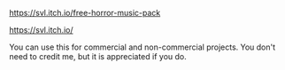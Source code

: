 https://svl.itch.io/free-horror-music-pack

https://svl.itch.io/

You can use this for commercial and non-commercial projects. You don't need to credit me, but it is appreciated if you do.